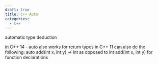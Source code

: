 ```yaml
---
draft: true
title: C++ Auto
categories:
  - C++
---
```

automatic type deduction

in C++ 14 - auto also works for return types
in C++ 11 can also do the following: auto add(int x, int y) -> int as opposed to int add(int x, int y) for function declarations

